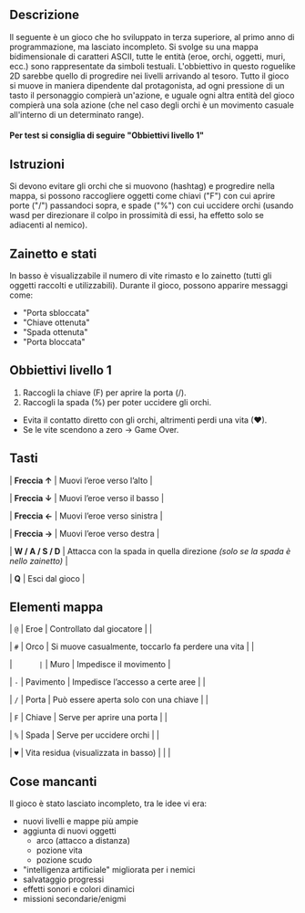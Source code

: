 ## Descrizione
Il seguente è un gioco che ho sviluppato in terza superiore, al primo anno di programmazione, ma lasciato incompleto.
Si svolge su una mappa bidimensionale di caratteri ASCII, tutte le entità (eroe, orchi, oggetti, muri, ecc.) sono rappresentate da simboli testuali.
L'obbiettivo in questo roguelike 2D sarebbe quello di progredire nei livelli arrivando al tesoro.
Tutto il gioco si muove in maniera dipendente dal protagonista, ad ogni pressione di un tasto il personaggio compierà un'azione, e uguale ogni altra entità del gioco compierà una sola azione (che nel caso degli orchi è un movimento casuale all'interno di un determinato range).
#### Per test si consiglia di seguire "Obbiettivi livello 1"

## Istruzioni
Si devono evitare gli orchi che si muovono (hashtag) e progredire nella mappa, si possono raccogliere oggetti come chiavi ("F") con cui aprire porte ("/") passandoci sopra, e spade ("%") con cui uccidere orchi (usando wasd per direzionare il colpo in prossimità di essi, ha effetto solo se adiacenti al nemico).

## Zainetto e stati
In basso è visualizzabile il numero di vite rimasto e lo zainetto (tutti gli oggetti raccolti e utilizzabili).
Durante il gioco, possono apparire messaggi come:
- "Porta sbloccata"
- "Chiave ottenuta"
- "Spada ottenuta"
- "Porta bloccata"

## Obbiettivi livello 1
1. Raccogli la chiave (F) per aprire la porta (/).
2. Raccogli la spada (%) per poter uccidere gli orchi.
- Evita il contatto diretto con gli orchi, altrimenti perdi una vita (♥).
- Se le vite scendono a zero → Game Over.

## Tasti
| **Freccia ↑**     | Muovi l’eroe verso l’alto                                                      |

| **Freccia ↓**     | Muovi l’eroe verso il basso                                                    |

| **Freccia ←**     | Muovi l’eroe verso sinistra                                                    |

| **Freccia →**     | Muovi l’eroe verso destra                                                      |

| **W / A / S / D** | Attacca con la spada in quella direzione *(solo se la spada è nello zainetto)* |

| **Q**             | Esci dal gioco                                                                 |

## Elementi mappa
| `@`     | Eroe                                 | Controllato dal giocatore                          |                        |

| `#`     | Orco                                 | Si muove casualmente, toccarlo fa perdere una vita |                        |

| `       | `                                    | Muro                                               | Impedisce il movimento |

| `-`     | Pavimento                            | Impedisce l’accesso a certe aree                   |                        |

| `/`     | Porta                                | Può essere aperta solo con una chiave              |                        |

| `F`     | Chiave                               | Serve per aprire una porta                         |                        |

| `%`     | Spada                                | Serve per uccidere orchi                           |                        |

| `♥`     | Vita residua (visualizzata in basso) |                                                    |                        |

## Cose mancanti
Il gioco è stato lasciato incompleto, tra le idee vi era:
- nuovi livelli e mappe più ampie
- aggiunta di nuovi oggetti
  - arco (attacco a distanza)
  - pozione vita
  - pozione scudo
- "intelligenza artificiale" migliorata per i nemici
- salvataggio progressi
- effetti sonori e colori dinamici
- missioni secondarie/enigmi
